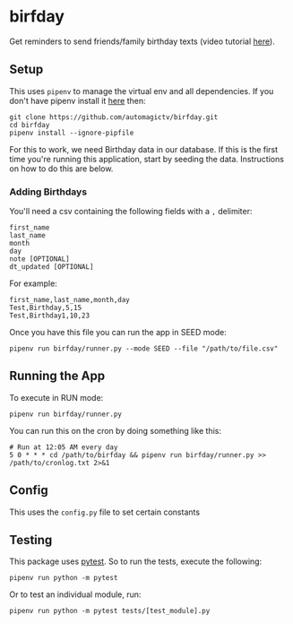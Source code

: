# birfday

Get reminders to send friends/family birthday texts (video tutorial [here](https://youtu.be/KRn2xb1bxXM)).

## Setup

This uses `pipenv` to manage the virtual env and all dependencies. If you don't have pipenv install it [here](https://pypi.org/project/pipenv/) then:

```
git clone https://github.com/automagictv/birfday.git
cd birfday
pipenv install --ignore-pipfile
```

For this to work, we need Birthday data in our database. If this is the first time you're running this application, start by seeding the data. Instructions on how to do this are below.

### Adding Birthdays

You'll need a csv containing the following fields with a `,` delimiter:

```
first_name
last_name
month
day
note [OPTIONAL]
dt_updated [OPTIONAL]
```

For example:

```
first_name,last_name,month,day
Test,Birthday,5,15
Test,Birthday1,10,23
```

Once you have this file you can run the app in SEED mode:

```
pipenv run birfday/runner.py --mode SEED --file "/path/to/file.csv"
```

## Running the App

To execute in RUN mode:

```
pipenv run birfday/runner.py
```

You can run this on the cron by doing something like this:

```
# Run at 12:05 AM every day
5 0 * * * cd /path/to/birfday && pipenv run birfday/runner.py >> /path/to/cronlog.txt 2>&1
```

## Config

This uses the `config.py` file to set certain constants

## Testing

This package uses [pytest](https://docs.pytest.org/en/stable/). So to run the tests, execute the following:

```
pipenv run python -m pytest
```

Or to test an individual module, run:

```
pipenv run python -m pytest tests/[test_module].py
```
